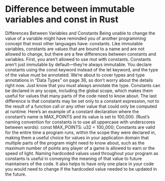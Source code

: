 # Difference between immutable variables and const in Rust

Differences Between Variables and Constants
Being unable to change the value of a variable might have reminded you of
another programming concept that most other languages have: constants.
Like immutable variables, constants are values that are bound to a name and
are not allowed to change, but there are a few differences between constants
and variables.
First, you aren’t allowed to use mut with constants. Constants aren’t just
immutable by default—they’re always immutable.
You declare constants using the const keyword instead of the let keyword,
and the type of the value must be annotated. We’re about to cover types and
type annotations in “Data Types” on page 36, so don’t worry about the
details right now. Just know that you must always annotate the type.
Constants can be declared in any scope, including the global scope,
which makes them useful for values that many parts of the code need to
know about.
The last difference is that constants may be set only to a constant expression, not to the result of a function call or any other value that could only be
computed at runtime.
Here’s an example of a constant declaration where the constant’s name
is MAX_POINTS and its value is set to 100,000. (Rust’s naming convention for
constants is to use all uppercase with underscores between words):
const MAX_POINTS: u32 = 100_000;
Constants are valid for the entire time a program runs, within the
scope they were declared in, making them a useful choice for values in
your application domain that multiple parts of the program might need
to know about, such as the maximum number of points any player of a
game is allowed to earn or the speed of light.
Naming hardcoded values used throughout your program as constants
is useful in conveying the meaning of that value to future maintainers of
the code. It also helps to have only one place in your code you would need
to change if the hardcoded value needed to be updated in the future.
